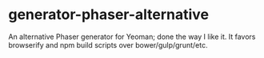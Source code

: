 # generator-phaser-alternative
An alternative Phaser generator for Yeoman; done the way I like it.
It favors browserify and npm build scripts over bower/gulp/grunt/etc.
